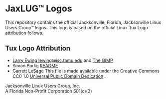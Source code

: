 # JaxLUG™ Logos

This repository contains the official Jacksonville, Florida, Jacksonville
Linux Users Group™ logos. This logo is based on the official Linux Tux Logo
attribution follows.

## Tux Logo Attribution

- [Larry Ewing <lewing@isc.tamu.edu>](<lewing@isc.tamu.edu>)  and
  [The GIMP](https://en.wikipedia.org/wiki/GIMP)
- Simon Budig [README](http://www.home.unix-ag.org/simon/penguin/README)
- Garrett LeSage This file is made available under the
  Creative Commons CC0 1.0
  [Universal Public Domain Dedication](https://creativecommons.org/publicdomain/zero/1.0/deed.en)
  .

Jacksonville Linux Users Group, Inc.</br>
A Florida Non-Profit Corporation 501(c)(3)
